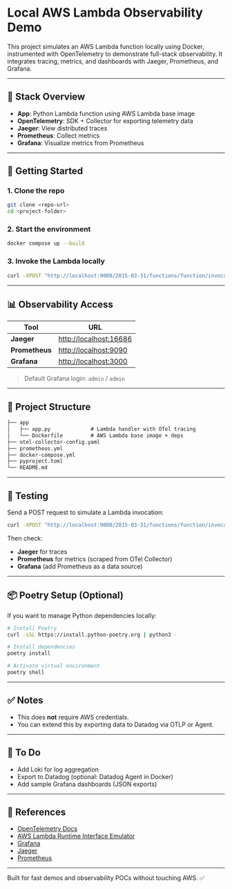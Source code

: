 # Local AWS Lambda Observability Demo

This project simulates an AWS Lambda function locally using Docker, instrumented with OpenTelemetry to demonstrate full-stack observability. It integrates tracing, metrics, and dashboards with Jaeger, Prometheus, and Grafana.

---

## 🔧 Stack Overview

- **App**: Python Lambda function using AWS Lambda base image
- **OpenTelemetry**: SDK + Collector for exporting telemetry data
- **Jaeger**: View distributed traces
- **Prometheus**: Collect metrics
- **Grafana**: Visualize metrics from Prometheus

---

## 🚀 Getting Started

### 1. **Clone the repo**

```bash
git clone <repo-url>
cd <project-folder>
```

### 2. **Start the environment**

```bash
docker compose up --build
```

### 3. **Invoke the Lambda locally**

```bash
curl -XPOST "http://localhost:9000/2015-03-31/functions/function/invocations" -d '{}'
```

---

## 📊 Observability Access

| Tool       | URL                       |
|------------|----------------------------|
| **Jaeger** | [http://localhost:16686](http://localhost:16686) |
| **Prometheus** | [http://localhost:9090](http://localhost:9090) |
| **Grafana**    | [http://localhost:3000](http://localhost:3000) |

> Default Grafana login: `admin` / `admin`

---

## 📂 Project Structure

```txt
├── app
│   ├── app.py             # Lambda handler with OTel tracing
│   └── Dockerfile         # AWS Lambda base image + deps
├── otel-collector-config.yaml
├── prometheus.yml
├── docker-compose.yml
├── pyproject.toml
└── README.md
```

---

## 🧪 Testing

Send a POST request to simulate a Lambda invocation:

```bash
curl -XPOST "http://localhost:9000/2015-03-31/functions/function/invocations" -d '{}'
```

Then check:

- **Jaeger** for traces
- **Prometheus** for metrics (scraped from OTel Collector)
- **Grafana** (add Prometheus as a data source)

---

## 📦 Poetry Setup (Optional)

If you want to manage Python dependencies locally:

```bash
# Install Poetry
curl -sSL https://install.python-poetry.org | python3 -

# Install dependencies
poetry install

# Activate virtual environment
poetry shell
```

---

## ✅ Notes

- This does **not** require AWS credentials.
- You can extend this by exporting data to Datadog via OTLP or Agent.

---

## 📌 To Do

- Add Loki for log aggregation
- Export to Datadog (optional: Datadog Agent in Docker)
- Add sample Grafana dashboards (JSON exports)

---

## 📘 References

- [OpenTelemetry Docs](https://opentelemetry.io/docs/)
- [AWS Lambda Runtime Interface Emulator](https://github.com/aws/aws-lambda-runtime-interface-emulator)
- [Grafana](https://grafana.com/)
- [Jaeger](https://www.jaegertracing.io/)
- [Prometheus](https://prometheus.io/)

---

Built for fast demos and observability POCs without touching AWS. ✅
